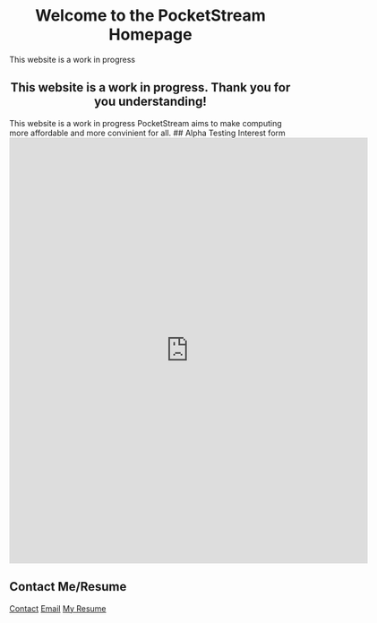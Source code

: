 <!--
Old First Page
# Hello World!
This is the official PocketStream website! It is a work in progress (for the time being). If you would like to know more about myself (Murad Malik), head on over to my personal [website!](https://muradhamalik.github.io/Murad-s-Page/)

# Technologies
PocketStream utilises two technologies: remote desktop and virtual desktop software. We (hypotheticaly) would have a server with hundreds of virtual machines. Next, those virtual machines would be configured so that a user (with the right credentials) can log in to the aforementioned virtual desktop. Finally, the end user would use a portal to log into their virtual machine. 

# Contact Me/Resume
[Contact](https://www.vcard.link/card/DfHu)   
[Email](mailto:muradmalik223@gmail.com)  
[My Resume](/Pages/Resume.md)   
-->

<h1 align="center"> Welcome to the PocketStream Homepage </h1>
This website is a work in progress

<h2 align="center"> This website is a work in progress. Thank you for you understanding! </h2>
This website is a work in progress
PocketStream aims to make computing more affordable and more convinient for all.
## Alpha Testing Interest form
<div align="center">
<iframe src="https://docs.google.com/forms/d/e/1FAIpQLSf3n874grv9UyRpADN5VwA9Rn7DeeNkBEyt8_SfhzgWU5Dewg/viewform?embedded=true" width="640" height="760" frameborder="0" marginheight="0" marginwidth="0">Loading…</iframe>
</div>

## Contact Me/Resume
[Contact](https://www.vcard.link/card/DfHu)
[Email](mailto:muradmalik223@gmail.com)
[My Resume](/Pages/Resume.md)